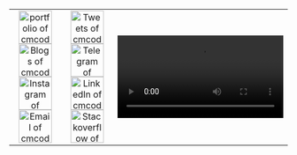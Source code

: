 <table>
  <tr align="center">
    <td>
      <a title="Portfolio" href="https://cmcodes1.github.io/">
        <img alt="portfolio of cmcodes" src="https://avatars2.githubusercontent.com/u/34341671?s=460&u=73e18d14ad731e271dcb5a16e215cc7cf626721b&v=4" width="60" height="60" />
      </a>
      <a title="DEV.to" href="https://dev.to/cmcodes">
        <img alt="Blogs of cmcodes" src="https://cdn3.iconfinder.com/data/icons/logos-and-brands-adobe/512/84_Dev-512.png" width="60" height="60" />
      </a> <br/>
      <a title="Instagram" href="https://instagram.com/cmcodes">
        <img alt="Instagram of cmcodes" src="https://cdn4.iconfinder.com/data/icons/social-media-and-logos-11/32/Logo_Instagram-512.png" width="60" height="60" />
      </a>
      <a title="Email" href="mailto:cmcodes10@gmail.com">
        <img alt="Email of cmcodes" src="https://cdn4.iconfinder.com/data/icons/social-media-and-logos-11/32/Logo_Gmail_envelope_letter_email-512.png" width="60" height="60" />
      </a>
    </td>
    <td>
      <a title="Twitter" href="https://twitter.com/cmcodes1">
        <img alt="Tweets of cmcodes" src="https://cdn4.iconfinder.com/data/icons/social-media-and-logos-11/32/Logo_Twitter_bird-512.png" width="60" height="60" />
      </a>
      <a title="Telegram" href="https://t.me/cmcodes">
        <img alt="Telegram of cmcodes"
             src="https://cdn4.iconfinder.com/data/icons/social-media-and-logos-11/32/Logo_telegram_Airplane_Air_plane_paper_airplane-22-512.png" width="60" height="60" />
      </a> <br/>
      <a title="LinkedIn" href="https://linkedin.com/in/cmcodes">
        <img alt="LinkedIn of cmcodes" src="https://cdn4.iconfinder.com/data/icons/social-media-and-logos-11/32/Logo_LinkedIn-512.png" width="60" height="60" />
      </a>
      <a title="Stackoverflow" href="https://stackoverflow.com/users/8161436/cmcodes">
        <img alt="Stackoverflow of cmcodes"
             src="https://cdn0.iconfinder.com/data/icons/social-media-and-logos-11/32/logo_stackoverflow_Stack_overflow-512.png" width="60" height="60" />
      </a>
    </td>
    <td>
  <!--<img src="https://github.com/cmcodes1/cmcodes1/blob/master/cmcodes.gif" /> -->
      <video>
        <source src="cmcodes.mp4" type="video/mp4">
      </video>
    </td>
  </tr>
</table>
